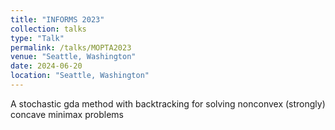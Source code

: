 ```yaml
---
title: "INFORMS 2023"
collection: talks
type: "Talk"
permalink: /talks/MOPTA2023
venue: "Seattle, Washington"
date: 2024-06-20
location: "Seattle, Washington"
---
```


A stochastic gda method with backtracking for solving nonconvex (strongly) concave minimax problems
